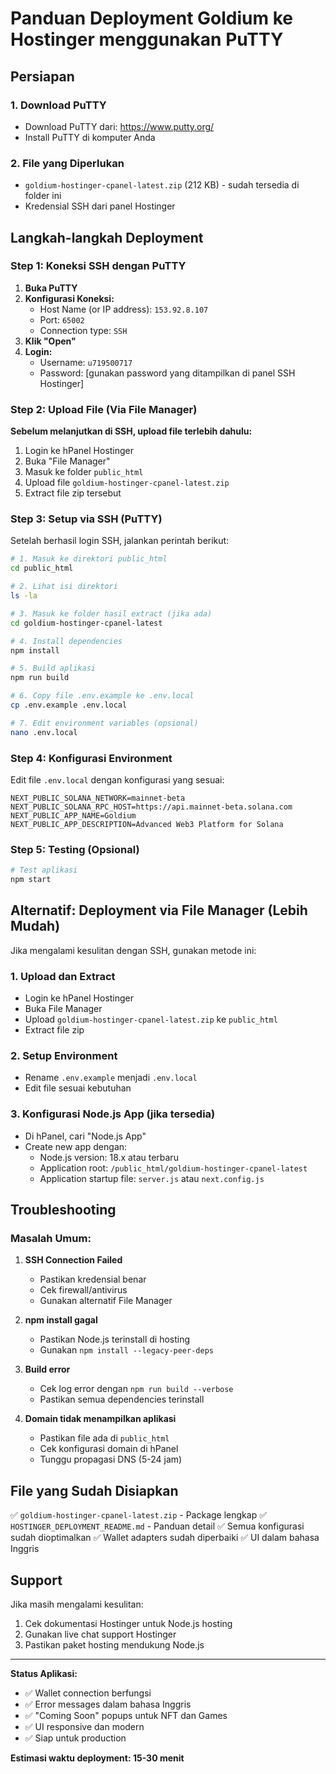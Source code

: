 # Panduan Deployment Goldium ke Hostinger menggunakan PuTTY

## Persiapan

### 1. Download PuTTY
- Download PuTTY dari: https://www.putty.org/
- Install PuTTY di komputer Anda

### 2. File yang Diperlukan
- `goldium-hostinger-cpanel-latest.zip` (212 KB) - sudah tersedia di folder ini
- Kredensial SSH dari panel Hostinger

## Langkah-langkah Deployment

### Step 1: Koneksi SSH dengan PuTTY

1. **Buka PuTTY**
2. **Konfigurasi Koneksi:**
   - Host Name (or IP address): `153.92.8.107`
   - Port: `65002`
   - Connection type: `SSH`
3. **Klik "Open"**
4. **Login:**
   - Username: `u719500717`
   - Password: [gunakan password yang ditampilkan di panel SSH Hostinger]

### Step 2: Upload File (Via File Manager)

**Sebelum melanjutkan di SSH, upload file terlebih dahulu:**

1. Login ke hPanel Hostinger
2. Buka "File Manager"
3. Masuk ke folder `public_html`
4. Upload file `goldium-hostinger-cpanel-latest.zip`
5. Extract file zip tersebut

### Step 3: Setup via SSH (PuTTY)

Setelah berhasil login SSH, jalankan perintah berikut:

```bash
# 1. Masuk ke direktori public_html
cd public_html

# 2. Lihat isi direktori
ls -la

# 3. Masuk ke folder hasil extract (jika ada)
cd goldium-hostinger-cpanel-latest

# 4. Install dependencies
npm install

# 5. Build aplikasi
npm run build

# 6. Copy file .env.example ke .env.local
cp .env.example .env.local

# 7. Edit environment variables (opsional)
nano .env.local
```

### Step 4: Konfigurasi Environment

Edit file `.env.local` dengan konfigurasi yang sesuai:

```env
NEXT_PUBLIC_SOLANA_NETWORK=mainnet-beta
NEXT_PUBLIC_SOLANA_RPC_HOST=https://api.mainnet-beta.solana.com
NEXT_PUBLIC_APP_NAME=Goldium
NEXT_PUBLIC_APP_DESCRIPTION=Advanced Web3 Platform for Solana
```

### Step 5: Testing (Opsional)

```bash
# Test aplikasi
npm start
```

## Alternatif: Deployment via File Manager (Lebih Mudah)

Jika mengalami kesulitan dengan SSH, gunakan metode ini:

### 1. Upload dan Extract
- Login ke hPanel Hostinger
- Buka File Manager
- Upload `goldium-hostinger-cpanel-latest.zip` ke `public_html`
- Extract file zip

### 2. Setup Environment
- Rename `.env.example` menjadi `.env.local`
- Edit file sesuai kebutuhan

### 3. Konfigurasi Node.js App (jika tersedia)
- Di hPanel, cari "Node.js App"
- Create new app dengan:
  - Node.js version: 18.x atau terbaru
  - Application root: `/public_html/goldium-hostinger-cpanel-latest`
  - Application startup file: `server.js` atau `next.config.js`

## Troubleshooting

### Masalah Umum:

1. **SSH Connection Failed**
   - Pastikan kredensial benar
   - Cek firewall/antivirus
   - Gunakan alternatif File Manager

2. **npm install gagal**
   - Pastikan Node.js terinstall di hosting
   - Gunakan `npm install --legacy-peer-deps`

3. **Build error**
   - Cek log error dengan `npm run build --verbose`
   - Pastikan semua dependencies terinstall

4. **Domain tidak menampilkan aplikasi**
   - Pastikan file ada di `public_html`
   - Cek konfigurasi domain di hPanel
   - Tunggu propagasi DNS (5-24 jam)

## File yang Sudah Disiapkan

✅ `goldium-hostinger-cpanel-latest.zip` - Package lengkap
✅ `HOSTINGER_DEPLOYMENT_README.md` - Panduan detail
✅ Semua konfigurasi sudah dioptimalkan
✅ Wallet adapters sudah diperbaiki
✅ UI dalam bahasa Inggris

## Support

Jika masih mengalami kesulitan:
1. Cek dokumentasi Hostinger untuk Node.js hosting
2. Gunakan live chat support Hostinger
3. Pastikan paket hosting mendukung Node.js

---

**Status Aplikasi:**
- ✅ Wallet connection berfungsi
- ✅ Error messages dalam bahasa Inggris
- ✅ "Coming Soon" popups untuk NFT dan Games
- ✅ UI responsive dan modern
- ✅ Siap untuk production

**Estimasi waktu deployment: 15-30 menit**
